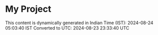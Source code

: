 # My Project

This content is dynamically generated in Indian Time (IST): 2024-08-24 05:03:40 IST
Converted to UTC: 2024-08-23 23:33:40 UTC
